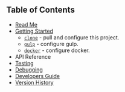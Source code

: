 ## Table of Contents

* [Read Me](/README.md)
* [Getting Started](/docs/GETTING_STARTED.md)
    * [`clone`](/docs/GETTING_STARTED.md#clone) - pull and configure this project.
    * [`gulp`](/docs/GETTING_STARTED.md#gulp) - configure gulp.
    * [`docker`](/docs/GETTING_STARTED.md#docker) - configure docker.
* API Reference
* [Testing](/docs/Testing.md)
* [Debugging](/docs/Debugging.md)
* [Developers Guide](/docs/Guides.md)
* [Version History](/History.md)